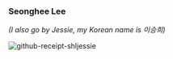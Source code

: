  
 ### Seonghee Lee 
 <em>(I also go by Jessie, my Korean name is 이승희) </em>

![github-receipt-shljessie](https://github.com/user-attachments/assets/a049b994-5c7f-45c0-a2f9-8fa997a2b2be)

